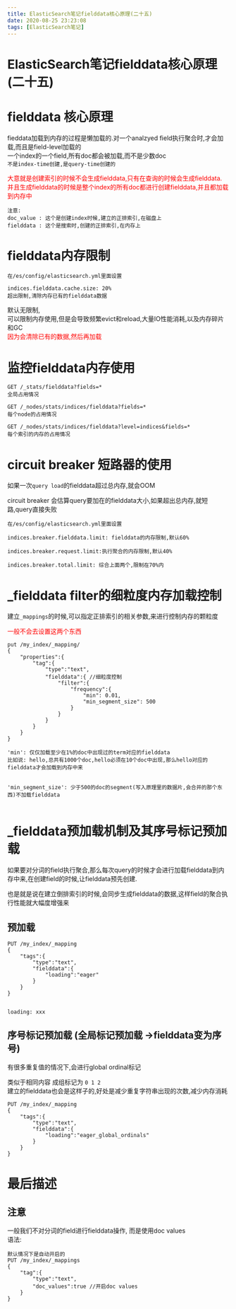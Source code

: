 ```yaml
---
title: ElasticSearch笔记fielddata核心原理(二十五)
date: 2020-08-25 23:23:08
tags: [ElasticSearch笔记]
---
```


# ElasticSearch笔记fielddata核心原理(二十五)

# fielddata 核心原理
fieddata加载到内存的过程是懒加载的.对一个analzyed field执行聚合时,才会加载,而且是field-level加载的  
一个index的一个field,所有doc都会被加载,而不是少数doc  
`不是index-time创建,是query-time创建的`

<font color="red">
大意就是创建索引的时候不会生成fielddata,只有在查询的时候会生成fielddata.  
并且生成fielddata的时候是整个index的所有doc都进行创建fielddata,并且都加载到内存中
</font>

<!--more-->
```
注意: 
doc_value : 这个是创建index时候,建立的正排索引,在磁盘上
fielddata : 这个是搜索时,创建的正排索引,在内存上

```

# fielddata内存限制
```
在/es/config/elasticsearch.yml里面设置

indices.fielddata.cache.size: 20%
超出限制,清除内存已有的fielddata数据
```
默认无限制,  
可以限制内存使用,但是会导致频繁evict和reload,大量IO性能消耗,以及内存碎片和GC   
<font color="red">
因为会清除已有的数据,然后再加载
</font>

# 监控fielddata内存使用
```
GET /_stats/fielddata?fields=*
全局占用情况

GET /_nodes/stats/indices/fielddata?fields=*
每个node的占用情况

GET /_nodes/stats/indices/fielddata?level=indices&fields=*
每个索引的内存的占用情况
```


# circuit breaker 短路器的使用
如果一次`query load`的fielddata超过总内存,就会OOM  

circuit breaker 会估算query要加在的fielddata大小,如果超出总内存,就短路,query直接失败
```
在/es/config/elasticsearch.yml里面设置

indices.breaker.fielddata.limit: fielddata的内存限制,默认60%

indices.breaker.request.limit:执行聚合的内存限制,默认40%

indices.breaker.total.limit: 综合上面两个,限制在70%内
```

# _fielddata filter的细粒度内存加载控制
建立`_mappings`的时候,可以指定正排索引的相关参数,来进行控制内存的颗粒度

<font color="red">一般不会去设置这两个东西</font>
```
put /my_index/_mapping/
{
    "properties":{
        "tag":{
            "type":"text",
            "fielddata":{ //细粒度控制
                "filter":{
                    "frequency":{
                        "min": 0.01,
                        "min_segment_size": 500
                    }
                }
            }
        }
    }
}

'min': 仅仅加载至少在1%的doc中出现过的term对应的fielddata
比如说: hello,总共有1000个doc,hello必须在10个doc中出现,那么hello对应的fielddata才会加载到内存中来


'min_segment_size': 少于500的doc的segment(写入原理里的数据片,会合并的那个东西)不加载fielddata


```

# _fielddata预加载机制及其序号标记预加载

如果要对分词的field执行聚合,那么每次query的时候才会进行加载fielddata到内存中来,在创建field的时候,让fielddata预先创建.

也是就是说在建立倒排索引的时候,会同步生成fielddata的数据,这样field的聚合执行性能就大幅度增强来

## 预加载
```
PUT /my_index/_mapping
{
    "tags":{
        "type":"text",
        "fielddata":{
            "loading":"eager"
        }
    }
}


loading: xxx
```
## 序号标记预加载 (全局标记预加载 ->fielddata变为序号)
有很多重复值的情况下,会进行global ordinal标记

类似于相同内容 成组标记为 `0 1 2`  
建立的fielddata也会是这样子的,好处是减少重复字符串出现的次数,减少内存消耗

```
PUT /my_index/_mapping
{
    "tags":{
        "type":"text",
        "fielddata":{
            "loading":"eager_global_ordinals"
        }
    }
}
```

# 最后描述
## 注意
一般我们不对分词的field进行fielddata操作,
而是使用doc values   
语法:
```
默认情况下是自动开启的
PUT /my_index/_mappings
{
    "tag":{
        "type":"text",
        "doc_values":true //开启doc values
    }
}
```